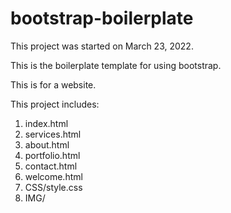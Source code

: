 # bootstrap-boilerplate

This project was started on March 23, 2022.

This is the boilerplate template for using bootstrap.

This is for a website.

This project includes:

1. index.html
2. services.html
3. about.html
4. portfolio.html
5. contact.html
6. welcome.html
7. CSS/style.css
8. IMG/
